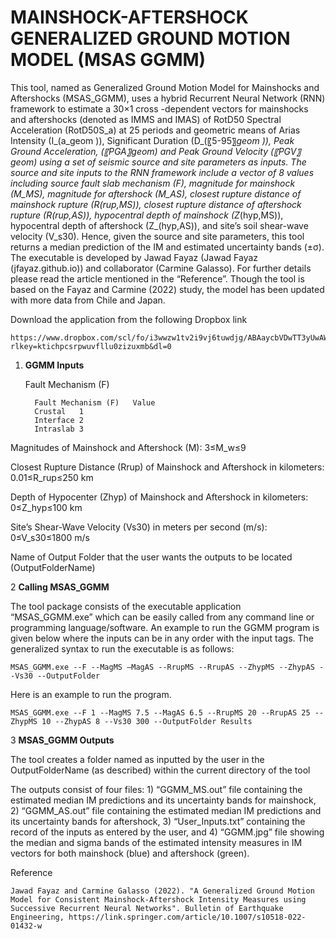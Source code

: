 # **MAINSHOCK-AFTERSHOCK GENERALIZED GROUND MOTION MODEL (MSAS GGMM)**

This tool, named as Generalized Ground Motion Model for Mainshocks and Aftershocks (MSAS_GGMM), uses a hybrid Recurrent Neural Network (RNN) framework to estimate a 30×1 cross -dependent vectors for mainshocks and aftershocks (denoted as IMMS and IMAS) of RotD50 Spectral Acceleration (RotD50S_a) at 25 periods and geometric means of Arias Intensity (I_(a_geom )), Significant Duration (D_(〖5-95〗_geom )), Peak Ground Acceleration, (〖PGA〗_geom) and Peak Ground Velocity (〖PGV〗_geom) using a set of seismic source and site parameters as inputs. The source and site inputs to the RNN framework include a vector of 8 values including source fault slab mechanism (F), magnitude for mainshock (M_MS), magnitude for aftershock (M_AS), closest rupture distance of mainshock rupture (R_(rup,MS)), closest rupture distance of aftershock rupture (R_(rup,AS)), hypocentral depth of mainshock (Z_(hyp,MS)), hypocentral depth of aftershock (Z_(hyp,AS)), and site’s soil shear-wave velocity (V_s30). Hence, given the source and site parameters, this tool returns a median prediction of the IM and estimated uncertainty bands (±σ). The executable is developed by Jawad Fayaz (Jawad Fayaz (jfayaz.github.io)) and collaborator (Carmine Galasso). For further details please read the article mentioned in the “Reference”. Though the tool is based on the Fayaz and Carmine (2022) study, the model has been updated with more data from Chile and Japan. 

Download the application from the following Dropbox link

    https://www.dropbox.com/scl/fo/i3wwzw1tv2i9vj6tuwdjg/ABAaycbVDwTT3yUwAWIDl3E?rlkey=ktichpcsrpwuvfllu0zizuxmb&dl=0

1. 	**GGMM Inputs**

   	Fault Mechanism (F)

   	      Fault Mechanism (F)	Value
          Crustal	1
          Interface	2
          Intraslab	3
	
   Magnitudes of Mainshock and Aftershock (M): 3≤M_w≤9

   Closest Rupture Distance (Rrup) of Mainshock and Aftershock in kilometers: 0.01≤R_rup≤250 km
	
   Depth of Hypocenter (Zhyp) of Mainshock and Aftershock in kilometers: 0≤Z_hyp≤100 km
	
   Site’s Shear-Wave Velocity (Vs30) in meters per second (m/s): 0≤V_s30≤1800 m/s
	
   Name of Output Folder that the user wants the outputs to be located (OutputFolderName)

   
2	**Calling MSAS_GGMM**

The tool package consists of the executable application “MSAS_GGMM.exe” which can be easily called from any command line or programming language/software. An example to run the GGMM program is given below where the inputs can be in any order with the input tags. The generalized syntax to run the executable is as follows:

    MSAS_GGMM.exe --F --MagMS –MagAS --RrupMS --RrupAS --ZhypMS --ZhypAS --Vs30 --OutputFolder

Here is an example to run the program.

    MSAS_GGMM.exe --F 1 --MagMS 7.5 --MagAS 6.5 --RrupMS 20 --RrupAS 25 --ZhypMS 10 --ZhypAS 8 --Vs30 300 --OutputFolder Results 


3 	**MSAS_GGMM Outputs**

The tool creates a folder named as inputted by the user in the OutputFolderName (as described) within the current directory of the tool

The outputs consist of four files: 1) “GGMM_MS.out” file containing the estimated median IM predictions and its uncertainty bands for mainshock, 2) “GGMM_AS.out” file containing the estimated median IM predictions and its uncertainty bands for aftershock, 3) “User_Inputs.txt” containing the record of the inputs as entered by the user, and 4) “GGMM.jpg” file showing the median and sigma bands of the estimated intensity measures in IM vectors for both mainshock (blue) and aftershock (green). 


Reference

    Jawad Fayaz and Carmine Galasso (2022). "A Generalized Ground Motion Model for Consistent Mainshock-Aftershock Intensity Measures using Successive Recurrent Neural Networks". Bulletin of Earthquake Engineering, https://link.springer.com/article/10.1007/s10518-022-01432-w

